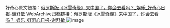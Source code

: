 好奇心原文链接：[俄罗斯版《冰雪奇缘》来中国了，你会去看吗？_娱乐_好奇心日报-谢舒敏 ](https://www.qdaily.com/articles/10955.html)
WebArchive归档链接：[俄罗斯版《冰雪奇缘》来中国了，你会去看吗？_娱乐_好奇心日报-谢舒敏 ](http://web.archive.org/web/20190623163420/https://www.qdaily.com/articles/10955.html)
![image](http://ww3.sinaimg.cn/large/007d5XDply1g3wchjyh7tj30u02sue81)